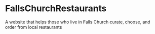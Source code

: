 # FallsChurchRestaurants

A website that helps those who live in Falls Church curate, choose, and order from local restaurants
